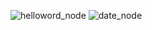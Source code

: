 ![helloword_node](https://github.com/user-attachments/assets/4213d9d8-0d4f-4866-8431-404a5c9f7ad2)
![date_node](https://github.com/user-attachments/assets/a20bac9b-3eef-42b9-9a54-f95b6f83095e)
